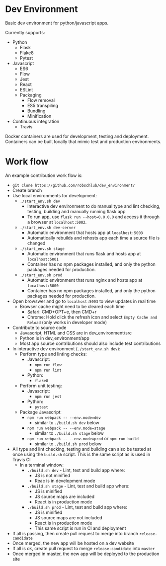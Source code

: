 # Dev Environment

Basic dev environment for python/javascript apps.

Currently supports:

* Python
   * Flask
   * Flake8
   * Pytest
* Javascript
   * ES6
   * Flow
   * Jest
   * React
   * ESLint
   * Packaging
      - Flow removal
      - ES5 transpiling
      - Bundling
      - Minification
* Continuous integration
   * Travis


Docker containers are used for development, testing and deployment. Containers can be built locally that mimic test and production environments.


# Work flow

An example contribution work flow is:
* `git clone https://github.com/robschlub/dev_environment/`
* Create branch
* Use local environments for development:
  * `./start_env.sh dev`
    * Interactive dev environment to do manual type and lint checking, testing, building and manually running flask app
    * To run app, use `flask run --host=0.0.0.0` and access it through a browser at `localhost:5002`.
  * `./start_env.sh dev-server`
    * Automatic environment that hosts app at `localhost:5003`
    * Automatically rebuilds and rehosts app each time a source file is changed
  * `./start_env.sh stage`
    * Automatic environment that runs flask and hosts app at `localhost:5001`
    * Container has no npm packages installed, and only the python packages needed for production.
  * `./start_env.sh prod`
    * Automatic environment that runs nginx and hosts app at `localhost:5000`
    * Container has no npm packages installed, and only the python packages needed for production.
* Open browswer and go to `localhost:5003` to view updates in real time
  * Browser cache might need to be cleared each time
    * Safari: CMD+OPT+e, then CMD+r
    * Chrome: Hold click the refresh icon and select `Empty Cache and Reload` (only works in developer mode)
* Contribute to source code
  * Javascript, HTML and CSS are in dev_environment/src
  * Python is in dev_environment/app
  * Most app source contributions should also include test contributions
* In interactive dev environment (`./start_env.sh dev`):
  * Perform type and linting checks:
    * Javascript:
      * `npm run flow`
      * `npm run lint`
    * Python:
      * `flake8`
  * Perform unit testing:
    * Javascript:
      * `npm run jest`
    * Python:
      * `pytest`
  * Package Javascript:
    * `npm run webpack -- --env.mode=dev`
      * similar to `./build.sh dev` below
    * `npm run webpack -- --env.mode=stage`
      * similar to `./build.sh stage` below
    * `npm run webpack -- --env.mode=prod` or `npm run build`
      * similar to `./build.sh prod` below
* All type and lint checking, testing and building can also be tested at once using the `build.sh` script. This is the same script as is used in Travis CI
  * In a terminal window: 
    * `./build.sh dev` - Lint, test and build app where:
      * JS is not minified
      * Reac is in development mode
    * `./build.sh stage` - Lint, test and build app where:
      * JS is minified
      * JS source maps are included
      * React is in production mode
    * `./build.sh prod` - Lint, test and build app where:
      * JS is minified
      * JS source maps are not included
      * React is in production mode
      * This same script is run in CI and deployment
* If all is passing, then create pull request to merge into branch `release-candidate`
* Once merged, the new app will be hosted on a dev website
* If all is ok, create pull request to merge `release-candidate` into `master`
* Once merged in master, the new app will be deployed to the production site


